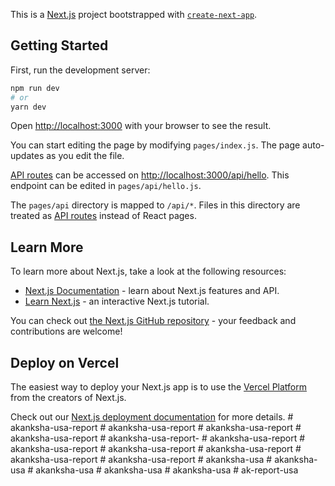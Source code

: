 This is a [Next.js](https://nextjs.org/) project bootstrapped with [`create-next-app`](https://github.com/vercel/next.js/tree/canary/packages/create-next-app).

## Getting Started

First, run the development server:

```bash
npm run dev
# or
yarn dev
```

Open [http://localhost:3000](http://localhost:3000) with your browser to see the result.

You can start editing the page by modifying `pages/index.js`. The page auto-updates as you edit the file.

[API routes](https://nextjs.org/docs/api-routes/introduction) can be accessed on [http://localhost:3000/api/hello](http://localhost:3000/api/hello). This endpoint can be edited in `pages/api/hello.js`.

The `pages/api` directory is mapped to `/api/*`. Files in this directory are treated as [API routes](https://nextjs.org/docs/api-routes/introduction) instead of React pages.

## Learn More

To learn more about Next.js, take a look at the following resources:

- [Next.js Documentation](https://nextjs.org/docs) - learn about Next.js features and API.
- [Learn Next.js](https://nextjs.org/learn) - an interactive Next.js tutorial.

You can check out [the Next.js GitHub repository](https://github.com/vercel/next.js/) - your feedback and contributions are welcome!

## Deploy on Vercel

The easiest way to deploy your Next.js app is to use the [Vercel Platform](https://vercel.com/new?utm_medium=default-template&filter=next.js&utm_source=create-next-app&utm_campaign=create-next-app-readme) from the creators of Next.js.

Check out our [Next.js deployment documentation](https://nextjs.org/docs/deployment) for more details.
#   a k a n k s h a - u s a - r e p o r t  
 #   a k a n k s h a - u s a - r e p o r t  
 #   a k a n k s h a - u s a - r e p o r t  
 #   a k a n k s h a - u s a - r e p o r t  
 #   a k a n k s h a - u s a - r e p o r t -  
 #   a k a n k s h a - u s a - r e p o r t  
 #   a k a n k s h a - u s a - r e p o r t  
 #   a k a n k s h a - u s a - r e p o r t  
 #   a k a n k s h a - u s a - r e p o r t  
 #   a k a n k s h a - u s a - r e p o r t  
 #   a k a n k s h a - u s a - r e p o r t  
 #   a k a n k s h a - u s a  
 #   a k a n k s h a - u s a  
 #   a k a n k s h a - u s a  
 #   a k a n k s h a - u s a  
 #   a k a n k s h a - u s a  
 #   a k - r e p o r t - u s a  
 